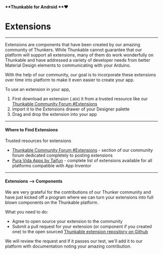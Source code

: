 #### **Thunkable for Android **❤

# Extensions

---

Extensions are components that have been created by our amazing community of Thunkers. While Thunkable cannot guarantee that our platform will support all extensions, many of them do work wonderfully on Thunkable and have addressed a variety of developer needs from better Material Design elements to communicating with your Arduino.

With the help of our community, our goal is to incorporate these extensions over time into platform to make it even easier to create your app.

To use an extension in your app,

1. First download an extension \(.aix\) it from a trusted resource like our [Thunkable Community Forum \#Extensions](https://community.thunkable.com/c/thunkable-extensions)
2. Import it to the Extensions drawer of your Designer palette
3. Drag and drop the extension into your app

---

#### Where to Find Extensions

Trusted resources for extensions

* [Thunkable Community Forum \#Extensions](https://community.thunkable.com/c/thunkable-extensions) - section of our community forum dedicated completely to posting extensions
* [Pura Vida Apps by Taifun](https://puravidaapps.com/extensions.php) - complete list of extensions available for all platforms compatible with App Inventor

---

#### Extensions --&gt; Components

We are very grateful for the contributions of our Thunker community and have just kicked off a program where we can turn your extensions into full blown components on the Thunkable platform.

What you need to do:

* Agree to open source your extension to the community
* Submit a pull request for your extension \(or component if you created one\) to the open sourced [Thunkable extension repository on Github](https://github.com/thunkable/thunkable-extensions)

We will review the request and if it passes our test, we'll add it to our platform with documentation noting your amazing contribution.

